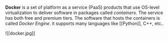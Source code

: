 **Docker** is a set of platform as a service (PaaS) products that use OS-level virtualization to deliver software in packages called *containers*. The service has both free and premium tiers. The software that hosts the containers is called *Docker Engine*. it supports many languages like [[Python]], C++, etc..

![[docker.jpg]]